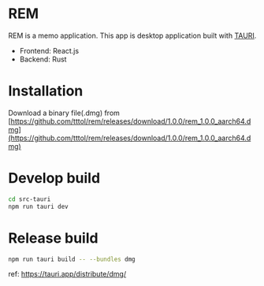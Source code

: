 # REM
REM is a memo application. This app is desktop application built with [TAURI](https://v2.tauri.app/).
- Frontend: React.js
- Backend: Rust

# Installation
Download a binary file(.dmg) from [https://github.com/tttol/rem/releases/download/1.0.0/rem_1.0.0_aarch64.dmg](https://github.com/tttol/rem/releases/download/1.0.0/rem_1.0.0_aarch64.dmg)

# Develop build
```sh
cd src-tauri
npm run tauri dev
```

# Release build
```bash
npm run tauri build -- --bundles dmg
```
ref: https://tauri.app/distribute/dmg/

